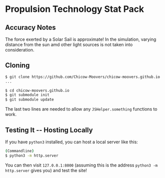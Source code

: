 
# Propulsion Technology Stat Pack

## Accuracy Notes

The force exerted by a Solar Sail is approximate! In the simulation, varying distance from the sun amd other light sources is not taken into consideration.

## Cloning

```bash
$ git clone https://github.com/Chicow-Moovers/chicow-moovers.github.io.git
...

$ cd chicow-moovers.github.io
$ git submodule init
$ git submodule update
```

The last two lines are needed to allow any `JSHelper.something` functions to work.

## Testing It -- Hosting Locally

If you have `python3` installed, you can host a local server like this:
```bash
(Commandline)
$ python3 -m http.server
```

You can then visit `127.0.0.1:8000` (assuming this is the address `python3 -m http.server` gives you) and test the site!



